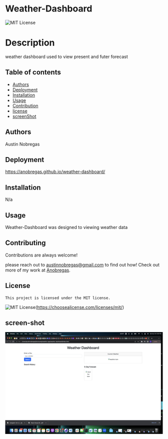 # Weather-Dashboard
  ![MIT License](https://img.shields.io/badge/License-MIT-green.svg)
  # Description

  weather dashboard used to view present and futer forecast

  ## Table of contents
  - [Authors](#Authors)
  - [Deployment](#Deployment)
  - [Installation](#Installation)
  - [Usage](#Usage)
  - [Contribution](#Contribution)
  - [license](#license)
  - [screenShot](#screen-shot)

  ## Authors

  Austin Nobregas

  ## Deployment

  https://anobregas.github.io/weather-dashboard/

  ## Installation

  N/a

  ## Usage

  Weather-Dashboard was designed to viewing weather data

  ## Contributing

  Contributions are always welcome!

  please reach out to austinnobregas@gmail.com to find out how! Check out more of my work at [Anobregas](https://github.com/Anobregas/).


 ## License

    This project is licensed under the MIT license.
 ![MIT License](https://img.shields.io/badge/License-MIT-green.svg)(https://choosealicense.com/licenses/mit/)

## screen-shot
![screenShot](/images/Screenshot%202023-04-29%20at%208.00.55%20PM.png)

